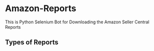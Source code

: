 # Amazon-Reports
This is Python Selenium Bot for Downloading the Amazon Seller Central Reports

## Types of Reports
